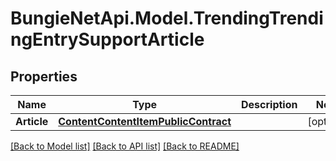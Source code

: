 
# BungieNetApi.Model.TrendingTrendingEntrySupportArticle

## Properties

Name | Type | Description | Notes
------------ | ------------- | ------------- | -------------
**Article** | [**ContentContentItemPublicContract**](ContentContentItemPublicContract.md) |  | [optional] 

[[Back to Model list]](../README.md#documentation-for-models)
[[Back to API list]](../README.md#documentation-for-api-endpoints)
[[Back to README]](../README.md)

